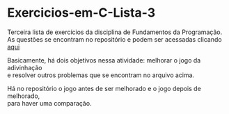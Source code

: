 # Exercicios-em-C-Lista-3

Terceira lista de exercícios da disciplina de Fundamentos da Programação.<br>
As questões se encontram no repositório e podem ser acessadas clicando [aqui](https://github.com/jhonnycs/Exercicios-em-C-Lista-3/blob/main/Introdu%C3%A7%C3%A3o%20ao%20C%20%5Blista3%5D.pdf)

Basicamente, há dois objetivos nessa atividade: melhorar o jogo da adivinhação<br>
e resolver outros problemas que se encontram no arquivo acima.

Há no repositório o jogo antes de ser melhorado e o jogo depois de melhorado,<br>
para haver uma comparação.
